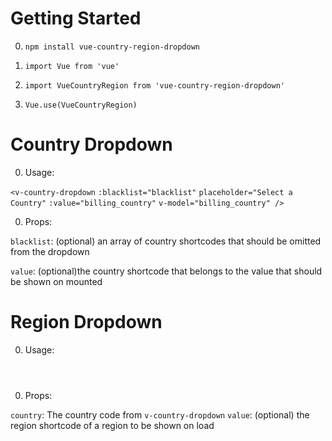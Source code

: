 # Getting Started


0. ```npm install vue-country-region-dropdown```

0. ```import Vue from 'vue' ```
0. ```import VueCountryRegion from 'vue-country-region-dropdown'```
0. ```Vue.use(VueCountryRegion)```



# Country Dropdown
0. Usage:

```<v-country-dropdown```
        ```:blacklist="blacklist"```
        ```placeholder="Select a Country"```
        ```:value="billing_country"```
        ```v-model="billing_country" /> ```

0. Props:

`blacklist`: (optional) an array of country shortcodes that should be omitted from the dropdown

`value`: (optional)the country shortcode that belongs to the value that should be shown on mounted

# Region Dropdown
0. Usage:

<pre><code>
    <v-region-dropdown
        :country="billing_country"
        v-model="billing_state"
        :value="billing_state"
        placeholder="Select a Region"/>
</code></pre>

0. Props:

`country`: The country code from `v-country-dropdown`
`value`: (optional) the region shortcode of a region to be shown on load





